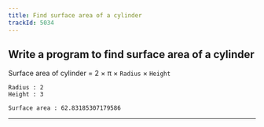 ```yaml
---
title: Find surface area of a cylinder
trackId: 5034
---
```


## Write a program to find surface area of a cylinder

Surface area of cylinder = 2 × π × `Radius` × `Height`

```
Radius : 2
Height : 3

Surface area : 62.83185307179586
```

---
